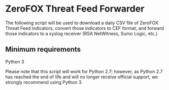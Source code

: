 # ZeroFOX Threat Feed Forwarder
The following script will be used to download a daily CSV file of ZeroFOX Threat Feed indicators, convert those indicators to CEF format, and forward those indicators to a syslog receiver (RSA NetWitness, Sumo Logic, etc.)

## Minimum requirements
Python 3

Please note that this script will work for Python 2.7; however, as Python 2.7 has reached the end of life and will no longer receive official support, we strongly recommend using Python 3.
